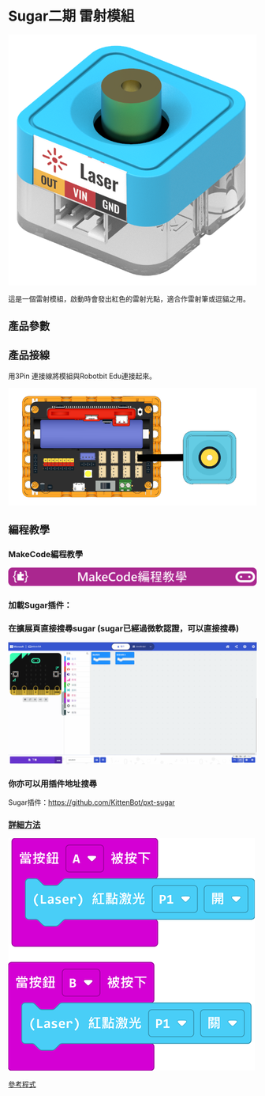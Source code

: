 # Sugar二期 雷射模組

![](./images/laser_render.png)

這是一個雷射模組，啟動時會發出紅色的雷射光點，適合作雷射筆或逗貓之用。

## 產品參數

## 產品接線

用3Pin 連接線將模組與Robotbit Edu連接起來。

![](./images/laser_wire.png)

## 編程教學

### MakeCode編程教學

![](../PWmodules/images/mcbanner.png)

### 加載Sugar插件：

### 在擴展頁直接搜尋sugar (sugar已經過微軟認證，可以直接搜尋)

![](./images/sugar_search.gif)

### 你亦可以用插件地址搜尋

Sugar插件：https://github.com/KittenBot/pxt-sugar

### [詳細方法](../../Makecode/powerBrickMC)

![](./images/laser_code_mc.png)

[參考程式](https://makecode.microbit.org/_WUkgLY4MC0vs)
